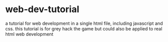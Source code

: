 # web-dev-tutorial
a tutorial for web development in a single html file, including javascript and css. this tutorial is for grey hack the game but could also be applied to real html web development
